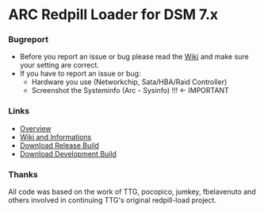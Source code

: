 # ARC Redpill Loader for DSM 7.x

### Bugreport

- Before you report an issue or bug please read the <a href="https://github.com/AuxXxilium/AuxXxilium/wiki">Wiki</a> and make sure your setting are correct.
- If you have to report an issue or bug:
    - Hardware you use (Networkchip, Sata/HBA/Raid Controller)
    - Screenshot the Systeminfo (Arc - Sysinfo) !!! <- IMPORTANT

### Links

- <a href="https://github.com/AuxXxilium">Overview</a>
- <a href="https://github.com/AuxXxilium/AuxXxilium/wiki">Wiki and Informations</a>
- <a href="https://github.com/AuxXxilium/arc/releases?q=prerelease%3Afalse&expanded=true">Download Release Build</a>
- <a href="https://github.com/AuxXxilium/arc/releases?q=prerelease%3Atrue&expanded=true">Download Development Build</a>

### Thanks
All code was based on the work of TTG, pocopico, jumkey, fbelavenuto and others involved in continuing TTG's original redpill-load project.